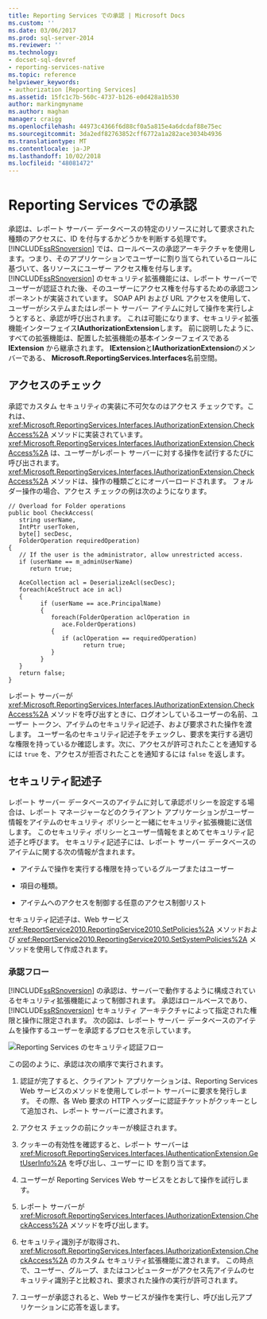 ```yaml
---
title: Reporting Services での承認 | Microsoft Docs
ms.custom: ''
ms.date: 03/06/2017
ms.prod: sql-server-2014
ms.reviewer: ''
ms.technology:
- docset-sql-devref
- reporting-services-native
ms.topic: reference
helpviewer_keywords:
- authorization [Reporting Services]
ms.assetid: 15fc1c7b-560c-4737-b126-e0d428a1b530
author: markingmyname
ms.author: maghan
manager: craigg
ms.openlocfilehash: 44973c4366f6d88cf0a5a815e4a6dcdaf88e75ec
ms.sourcegitcommit: 3da2edf82763852cff6772a1a282ace3034b4936
ms.translationtype: MT
ms.contentlocale: ja-JP
ms.lasthandoff: 10/02/2018
ms.locfileid: "48081472"
---
```

# <a name="authorization-in-reporting-services"></a>Reporting Services での承認
  承認は、レポート サーバー データベースの特定のリソースに対して要求された種類のアクセスに、ID を付与するかどうかを判断する処理です。 [!INCLUDE[ssRSnoversion](../../../includes/ssrsnoversion-md.md)] では、ロールベースの承認アーキテクチャを使用します。つまり、そのアプリケーションでユーザーに割り当てられているロールに基づいて、各リソースにユーザー アクセス権を付与します。 [!INCLUDE[ssRSnoversion](../../../includes/ssrsnoversion-md.md)] のセキュリティ拡張機能には、レポート サーバーでユーザーが認証された後、そのユーザーにアクセス権を付与するための承認コンポーネントが実装されています。 SOAP API および URL アクセスを使用して、ユーザーがシステムまたはレポート サーバー アイテムに対して操作を実行しようとすると、承認が呼び出されます。 これは可能になります、セキュリティ拡張機能インターフェイス**IAuthorizationExtension**します。 前に説明したように、すべての拡張機能は、配置した拡張機能の基本インターフェイスである **IExtension** から継承されます。 **IExtension**と**IAuthorizationExtension**のメンバーである、 **Microsoft.ReportingServices.Interfaces**名前空間。  
  
## <a name="checking-access"></a>アクセスのチェック  
 承認でカスタム セキュリティの実装に不可欠なのはアクセス チェックです。これは、<xref:Microsoft.ReportingServices.Interfaces.IAuthorizationExtension.CheckAccess%2A> メソッドに実装されています。 <xref:Microsoft.ReportingServices.Interfaces.IAuthorizationExtension.CheckAccess%2A> は、ユーザーがレポート サーバーに対する操作を試行するたびに呼び出されます。 <xref:Microsoft.ReportingServices.Interfaces.IAuthorizationExtension.CheckAccess%2A> メソッドは、操作の種類ごとにオーバーロードされます。 フォルダー操作の場合、アクセス チェックの例は次のようになります。  
  
```  
// Overload for Folder operations  
public bool CheckAccess(  
   string userName,   
   IntPtr userToken,   
   byte[] secDesc,   
   FolderOperation requiredOperation)  
{  
   // If the user is the administrator, allow unrestricted access.  
   if (userName == m_adminUserName)   
      return true;  
  
   AceCollection acl = DeserializeAcl(secDesc);  
   foreach(AceStruct ace in acl)  
   {  
         if (userName == ace.PrincipalName)  
         {  
            foreach(FolderOperation aclOperation in   
               ace.FolderOperations)  
            {  
               if (aclOperation == requiredOperation)  
                     return true;  
            }  
         }  
   }  
   return false;  
}  
```  
  
 レポート サーバーが <xref:Microsoft.ReportingServices.Interfaces.IAuthorizationExtension.CheckAccess%2A> メソッドを呼び出すときに、ログオンしているユーザーの名前、ユーザー トークン、アイテムのセキュリティ記述子、および要求された操作を渡します。 ユーザー名のセキュリティ記述子をチェックし、要求を実行する適切な権限を持っているか確認します。次に、アクセスが許可されたことを通知するには `true` を、アクセスが拒否されたことを通知するには `false` を返します。  
  
## <a name="security-descriptors"></a>セキュリティ記述子  
 レポート サーバー データベースのアイテムに対して承認ポリシーを設定する場合は、レポート マネージャーなどのクライアント アプリケーションがユーザー情報をアイテムのセキュリティ ポリシーと一緒にセキュリティ拡張機能に送信します。 このセキュリティ ポリシーとユーザー情報をまとめてセキュリティ記述子と呼びます。 セキュリティ記述子には、レポート サーバー データベースのアイテムに関する次の情報が含まれます。  
  
-   アイテムで操作を実行する権限を持っているグループまたはユーザー  
  
-   項目の種類。  
  
-   アイテムへのアクセスを制御する任意のアクセス制御リスト  
  
 セキュリティ記述子は、Web サービス <xref:ReportService2010.ReportingService2010.SetPolicies%2A> メソッドおよび <xref:ReportService2010.ReportingService2010.SetSystemPolicies%2A> メソッドを使用して作成されます。  
  
### <a name="authorization-flow"></a>承認フロー  
 [!INCLUDE[ssRSnoversion](../../../includes/ssrsnoversion-md.md)] の承認は、サーバーで動作するように構成されているセキュリティ拡張機能によって制御されます。 承認はロールベースであり、[!INCLUDE[ssRSnoversion](../../../includes/ssrsnoversion-md.md)] セキュリティ アーキテクチャによって指定された権限と操作に限定されます。 次の図は、レポート サーバー データベースのアイテムを操作するユーザーを承認するプロセスを示しています。  
  
 ![Reporting Services のセキュリティ認証フロー](../../media/rosettasecurityextensionauthorizationflow.gif "Reporting Services のセキュリティ承認フロー")  
  
 この図のように、承認は次の順序で実行されます。  
  
1.  認証が完了すると、クライアント アプリケーションは、Reporting Services Web サービスのメソッドを使用してレポート サーバーに要求を発行します。 その際、各 Web 要求の HTTP ヘッダーに認証チケットがクッキーとして追加され、レポート サーバーに渡されます。  
  
2.  アクセス チェックの前にクッキーが検証されます。  
  
3.  クッキーの有効性を確認すると、レポート サーバーは <xref:Microsoft.ReportingServices.Interfaces.IAuthenticationExtension.GetUserInfo%2A> を呼び出し、ユーザーに ID を割り当てます。  
  
4.  ユーザーが Reporting Services Web サービスをとおして操作を試行します。  
  
5.  レポート サーバーが <xref:Microsoft.ReportingServices.Interfaces.IAuthorizationExtension.CheckAccess%2A> メソッドを呼び出します。  
  
6.  セキュリティ識別子が取得され、<xref:Microsoft.ReportingServices.Interfaces.IAuthorizationExtension.CheckAccess%2A> のカスタム セキュリティ拡張機能に渡されます。 この時点で、ユーザー、グループ、またはコンピューターがアクセス先アイテムのセキュリティ識別子と比較され、要求された操作の実行が許可されます。  
  
7.  ユーザーが承認されると、Web サービスが操作を実行し、呼び出し元アプリケーションに応答を返します。  
  
  
